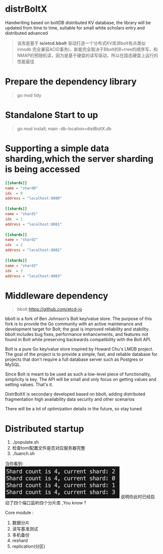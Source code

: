 # distrBoltX
Handwriting based on boltDB distributed KV database, the library will be updated from time to time, suitable for small white scholars entry and distributed advanced
>该库是基于 **io/etcd.bbolt** 驱动打造一个分布式KV库(Bbolt有点类似innodb 完全兼容ACID事务)，新能完全取决于Bbolt的B+tree的顺序写，和NMAP的预随机读，因为是基于硬盘的读写驱动，所以在固态硬盘上运行的性能最佳
# Prepare the dependency library
> go mod tidy 
# Standalone Start to up
> go mod install; main -db-location=distBoltX.db
# Supporting a simple data sharding,which the server sharding is being accessed
```toml
[[shards]]
name = "shard0"
idx  = 0
address = "localhost:8080"

[[shards]]
name = "shard1"
idx  = 1
address = "localhost:8081"

[[shards]]
name = "shard2"
idx  = 2
address = "localhost:8082"

[[shards]]
name = "shard3"
idx  = 3
address = "localhost:8083"

```
# Middleware dependency
>bbolt 
> https://github.com/etcd-io

bbolt is a fork of Ben Johnson's Bolt key/value store. The purpose of this fork is to provide the Go community with an active maintenance and development target for Bolt; the goal is improved reliability and stability. bbolt includes bug fixes, performance enhancements, and features not found in Bolt while preserving backwards compatibility with the Bolt API.

Bolt is a pure Go key/value store inspired by Howard Chu's LMDB project. The goal of the project is to provide a simple, fast, and reliable database for projects that don't require a full database server such as Postgres or MySQL.

Since Bolt is meant to be used as such a low-level piece of functionality, simplicity is key. The API will be small and only focus on getting values and setting values. That's it.

DistrBoltX is secondary developed based on bbolt, adding distributed fragmentation high availability data security and other scenarios

There will be a lot of optimization details in the future, so stay tuned

# Distributed startup
1. ./populate.sh
2.  检查toml配置文件是否对应服务器完整
3. ./luanch.sh

当你看到:<br/>
![](img/c18e797d7c4525afd03a7ff1e85e014.png)
说明你此时已经启动了四个端口监听四个分片库 ,You know ?

Core module :
1. 数据分片 
2. 读写基准测试
3. 多机备份
4. reshard 
5. replication(分区)

